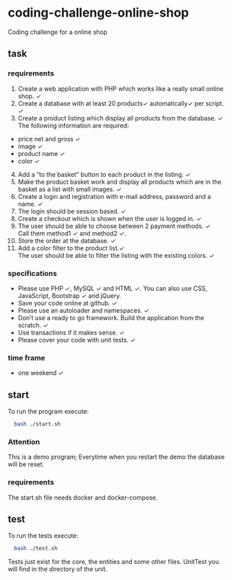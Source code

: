 # coding-challenge-online-shop
Coding challenge for a online shop
## task
### requirements
1. Create a web application with PHP which works like a really small online shop.  	&#10003;
2. Create a database with at least 20 products&#10003; automatically&#10003; per script.  	&#10003;
3. Create a product listing which display all products from the database.  	&#10003;
<br> The following information are required:
  - price net and gross  	&#10003;
  - image  	&#10003;
  - product name  	&#10003;
  - color  	&#10003;
4. Add a “to the basket” button to each product in the listing.  	&#10003;
5. Make the product basket work and display all products which are in the basket as a list with
small images. &#10003;
6. Create a login and registration with e-mail address, password and a name.  	&#10003;
7. The login should be session based.  	&#10003;
8. Create a checkout which is shown when the user is logged in. &#10003;
9. The user should be able to choose between 2 payment methods. &#10003;
<br> Call them method1  	&#10003; and
method2 &#10003;.
10. Store the order at the database. &#10003;
11. Add a color filter to the product list.&#10003;
<br> The user should be able to filter the listing with the existing colors. &#10003;
### specifications
- Please use PHP 	&#10003;, MySQL  	&#10003; and HTML  	&#10003;. You can also use CSS, JavaScript, Bootstrap  	&#10003; and jQuery.
- Save your code online at github.  	&#10003;
- Please use an autoloader and namespaces.  	&#10003;
- Don’t use a ready to go framework. Build the application from the scratch.  	&#10003;
- Use transactions if it makes sense.  	&#10003;
- Please cover your code with unit tests.  	&#10003;
### time frame
- one weekend &#10003;
## start
To run the program execute:
```bash
  bash ./start.sh
```
### Attention
This is a demo program; Everytime when you restart the demo the database will be reset.

### requirements
The start.sh file needs docker and docker-compose.

## test
To run the tests execute:
```bash
  bash ./test.sh
```
Tests just exist for the core, the entities and some other files. UnitTest you will find in the directory of the unit.
